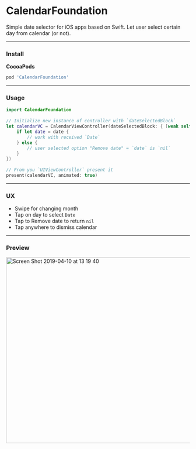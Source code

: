 # CalendarFoundation
Simple date selector for iOS apps based on Swift. Let user select certain day from calendar (or not).

---
### Install
**CocoaPods**
```ruby
pod 'CalendarFoundation'
```
---
### Usage
```swift
import CalendarFoundation
    
// Initialize new instance of controller with `dateSelectedBlock`
let calendarVC = CalendarViewController(dateSelectedBlock: { [weak self] date in
    if let date = date {
        // work with received `Date`
    } else {
        // user selected option "Remove date" = `date` is `nil`
    }
})
    
// From you `UIViewController` present it
present(calendarVC, animated: true)
```
---
### UX
- Swipe for changing month
- Tap on day to select `Date`
- Tap to Remove date to return `nil`
- Tap anywhere to dismiss calendar
---

### Preview

<img width="508" alt="Screen Shot 2019-04-10 at 13 19 40" src="https://user-images.githubusercontent.com/40290767/55874699-6d162a00-5b93-11e9-8ea9-3a5992c10f47.png">
